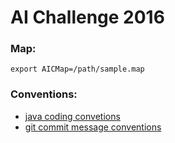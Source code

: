 # AI Challenge 2016

### Map:
	export AICMap=/path/sample.map

### Conventions:
- [java coding convetions](www.oracle.com/technetwork/java/codeconventions-150003.pdf)
- [git commit message conventions](http://chris.beams.io/posts/git-commit/)
